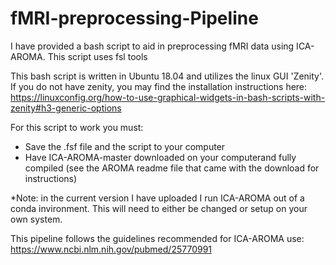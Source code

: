 # fMRI-preprocessing-Pipeline
I have provided a bash script to aid in preprocessing fMRI data using ICA-AROMA. This script uses fsl tools

This bash script is written in Ubuntu 18.04 and utilizes the linux GUI 'Zenity'. If you do not have zenity, you may find the installation instructions here: https://linuxconfig.org/how-to-use-graphical-widgets-in-bash-scripts-with-zenity#h3-generic-options

For this script to work you must:
- Save the .fsf file and the script to your computer
- Have ICA-AROMA-master downloaded on your computerand fully compiled (see the AROMA readme file that came with the download for instructions)

*Note: in the current version I have uploaded I run ICA-AROMA out of a conda invironment. This will need to either be changed or setup on your own system.

This pipeline follows the guidelines recommended for ICA-AROMA use: https://www.ncbi.nlm.nih.gov/pubmed/25770991

